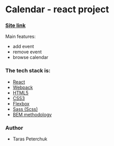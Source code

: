 # Calendar - react project

### [Site link](https://harmonious-centaur-cde4e5.netlify.app/)

Main features:

- add event
- remove event
- browse calendar

### The tech stack is:

- [React](https://uk.reactjs.org/)
- [Webpack](https://webpack.js.org/)
- [HTML5](https://en.wikipedia.org/wiki/HTML5)
- [CSS3](https://en.wikipedia.org/wiki/Cascading_Style_Sheets)
- [Flexbox](https://en.wikipedia.org/wiki/CSS_Flexible_Box_Layout)
- [Sass (Scss)](https://sass-lang.com/)
- [BEM methodology](https://en.bem.info/methodology/)

### Author

- Taras Peterchuk
